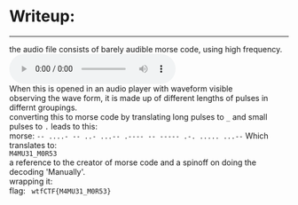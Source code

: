 # Writeup:
---
the audio file consists of barely audible morse code, using high frequency.<br>
![audio file](./q(2).wav)<br>
When this is opened in an audio player with waveform visible<br>
observing the wave form, it is made up of different lengths of pulses in differnt groupings.<br>
converting this to morse code by translating long pulses to ``_`` and small pulses to ``.`` leads to this:<br>
morse: ``-- ....- -- ..- ...-- .---- -- ----- .-. ..... ...--``
Which translates to:<br>
``M4MU31_M0R53``<br>
a reference to the creator of morse code and a spinoff on doing the decoding 'Manually'.<br>
wrapping it:<br>
flag: `` wtfCTF{M4MU31_M0R53}``

